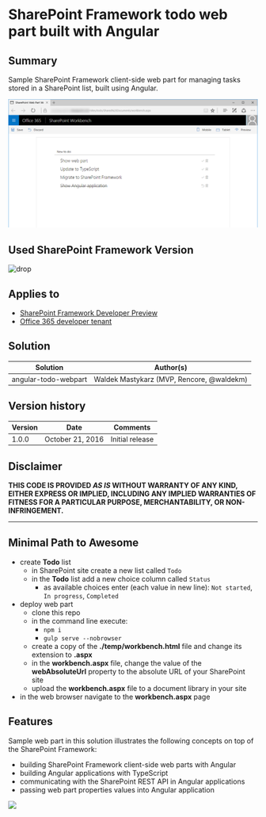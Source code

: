 # SharePoint Framework todo web part built with Angular

## Summary

Sample SharePoint Framework client-side web part for managing tasks stored in a SharePoint list, built using Angular.

![Angular todo application as a SharePoint Framework client-side web part](../assets/angular-todo-spfx-preview.png)

## Used SharePoint Framework Version 
![drop](https://img.shields.io/badge/drop-drop6-orange.svg)

## Applies to

* [SharePoint Framework Developer Preview](http://dev.office.com/sharepoint/docs/spfx/sharepoint-framework-overview)
* [Office 365 developer tenant](http://dev.office.com/sharepoint/docs/spfx/set-up-your-developer-tenant)

## Solution

Solution|Author(s)
--------|---------
angular-todo-webpart|Waldek Mastykarz (MVP, Rencore, @waldekm)

## Version history

Version|Date|Comments
-------|----|--------
1.0.0|October 21, 2016|Initial release

## Disclaimer
**THIS CODE IS PROVIDED *AS IS* WITHOUT WARRANTY OF ANY KIND, EITHER EXPRESS OR IMPLIED, INCLUDING ANY IMPLIED WARRANTIES OF FITNESS FOR A PARTICULAR PURPOSE, MERCHANTABILITY, OR NON-INFRINGEMENT.**

---

## Minimal Path to Awesome

- create **Todo** list
  - in SharePoint site create a new list called `Todo`
  - in the **Todo** list add a new choice column called `Status`
    - as available choices enter (each value in new line): `Not started`, `In progress`, `Completed`
- deploy web part
  - clone this repo
  - in the command line execute:
    - `npm i`
    - `gulp serve --nobrowser`
  - create a copy of the **./temp/workbench.html** file and change its extension to **.aspx**
  - in the **workbench.aspx** file, change the value of the **webAbsoluteUrl** property to the absolute URL of your SharePoint site
  - upload the **workbench.aspx** file to a document library in your site
- in the web browser navigate to the **workbench.aspx** page

## Features

Sample web part in this solution illustrates the following concepts on top of the SharePoint Framework:

- building SharePoint Framework client-side web parts with Angular
- building Angular applications with TypeScript
- communicating with the SharePoint REST API in Angular applications
- passing web part properties values into Angular application

![](https://telemetry.sharepointpnp.com/sp-dev-fx-webparts/samples/angular-migration)